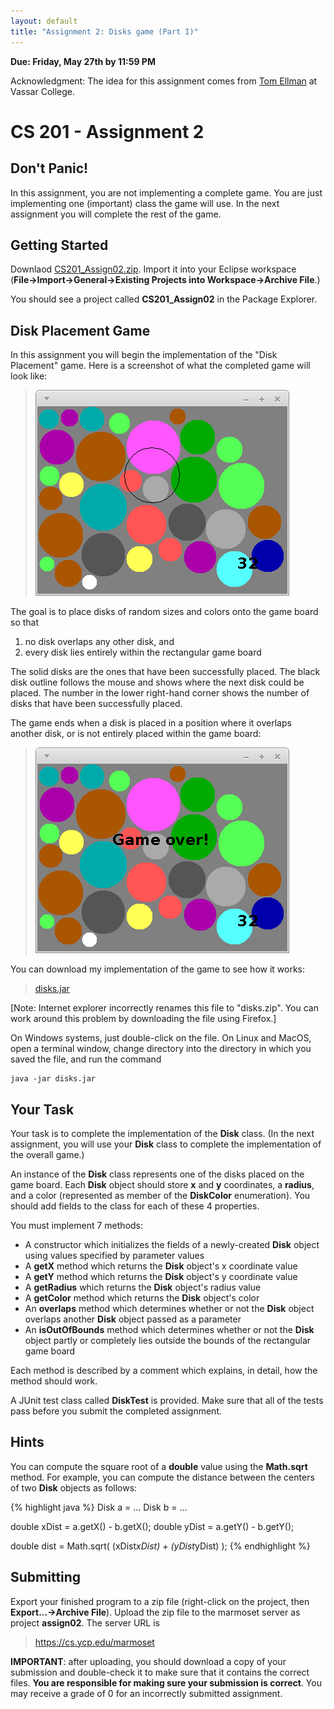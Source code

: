 ```yaml
---
layout: default
title: "Assignment 2: Disks game (Part I)"
---
```


**Due: Friday, May 27th by 11:59 PM**

Acknowledgment: The idea for this assignment comes from [Tom Ellman](http://pages.vassar.edu/tomellman/) at Vassar College.

CS 201 - Assignment 2
=====================

Don't Panic!
------------

In this assignment, you are not implementing a complete game. You are just implementing one (important) class the game will use. In the next assignment you will complete the rest of the game.

Getting Started
---------------

Downlaod [CS201\_Assign02.zip](CS201_Assign02.zip). Import it into your Eclipse workspace (**File&rarr;Import&rarr;General&rarr;Existing Projects into Workspace&rarr;Archive File**.)

You should see a project called **CS201\_Assign02** in the Package Explorer.

Disk Placement Game
-------------------

In this assignment you will begin the implementation of the "Disk Placement" game. Here is a screenshot of what the completed game will look like:

> ![image](img/assign2-screenshot.png)

The goal is to place disks of random sizes and colors onto the game board so that

1.  no disk overlaps any other disk, and
2.  every disk lies entirely within the rectangular game board

The solid disks are the ones that have been successfully placed. The black disk outline follows the mouse and shows where the next disk could be placed. The number in the lower right-hand corner shows the number of disks that have been successfully placed.

The game ends when a disk is placed in a position where it overlaps another disk, or is not entirely placed within the game board:

> ![image](img/assign2-gameover.png)

You can download my implementation of the game to see how it works:

> [disks.jar](disks.jar)

[Note: Internet explorer incorrectly renames this file to "disks.zip". You can work around this problem by downloading the file using Firefox.]

On Windows systems, just double-click on the file. On Linux and MacOS, open a terminal window, change directory into the directory in which you saved the file, and run the command

    java -jar disks.jar

Your Task
---------

Your task is to complete the implementation of the **Disk** class. (In the next assignment, you will use your **Disk** class to complete the implementation of the overall game.)

An instance of the **Disk** class represents one of the disks placed on the game board. Each **Disk** object should store **x** and **y** coordinates, a **radius**, and a color (represented as member of the **DiskColor** enumeration). You should add fields to the class for each of these 4 properties.

You must implement 7 methods:

-   A constructor which initializes the fields of a newly-created **Disk** object using values specified by parameter values
-   A **getX** method which returns the **Disk** object's x coordinate value
-   A **getY** method which returns the **Disk** object's y coordinate value
-   A **getRadius** which returns the **Disk** object's radius value
-   A **getColor** method which returns the **Disk** object's color
-   An **overlaps** method which determines whether or not the **Disk** object overlaps another **Disk** object passed as a parameter
-   An **isOutOfBounds** method which determines whether or not the **Disk** object partly or completely lies outside the bounds of the rectangular game board

Each method is described by a comment which explains, in detail, how the method should work.

A JUnit test class called **DiskTest** is provided. Make sure that all of the tests pass before you submit the completed assignment.

Hints
-----

You can compute the square root of a **double** value using the **Math.sqrt** method. For example, you can compute the distance between the centers of two **Disk** objects as follows:

{% highlight java %}
Disk a = ...
Disk b = ...

double xDist = a.getX() - b.getX();
double yDist = a.getY() - b.getY();

double dist = Math.sqrt( (xDist*xDist) + (yDist*yDist) );
{% endhighlight %}

Submitting
----------

Export your finished program to a zip file (right-click on the project, then **Export...&rarr;Archive File**). Upload the zip file to the marmoset server as project **assign02**. The server URL is

> <https://cs.ycp.edu/marmoset>

**IMPORTANT**: after uploading, you should download a copy of your submission and double-check it to make sure that it contains the correct files. **You are responsible for making sure your submission is correct**. You may receive a grade of 0 for an incorrectly submitted assignment.
